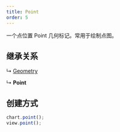 ```yaml
---
title: Point
order: 5
---
```


一个点位置 Point 几何标记。常用于绘制点图。

<a name="47c96d01"></a>

## 继承关系

↳ [Geometry](geometry)

↳ **Point**

<a name="d3474432"></a>

## 创建方式

```typescript
chart.point();
view.point();
```
